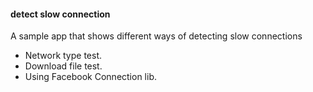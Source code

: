 #### detect slow connection
A sample app that shows different ways of detecting slow connections

- Network type test.
- Download file test.
- Using Facebook Connection lib.
